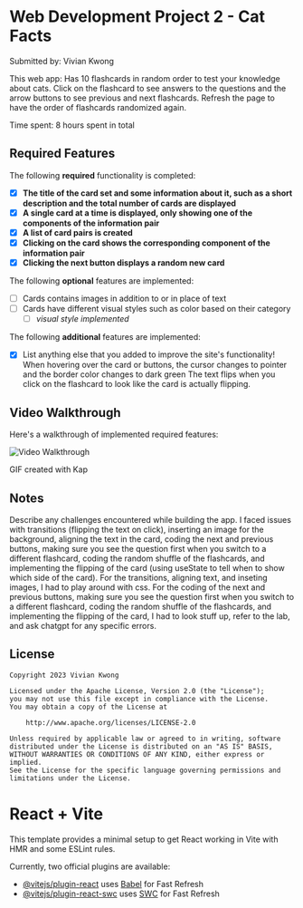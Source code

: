 # Web Development Project 2 - Cat Facts

Submitted by: Vivian Kwong

This web app: Has 10 flashcards in random order to test your knowledge about cats. Click on the flashcard to see answers to the questions and the arrow buttons to see previous and next flashcards. Refresh the page to have the order of flashcards randomized again.

Time spent: 8 hours spent in total

## Required Features

The following **required** functionality is completed:

- [x] **The title of the card set and some information about it, such as a short description and the total number of cards are displayed**
- [x] **A single card at a time is displayed, only showing one of the components of the information pair**
- [x] **A list of card pairs is created**
- [x] **Clicking on the card shows the corresponding component of the information pair**
- [x] **Clicking the next button displays a random new card**

The following **optional** features are implemented:

- [ ] Cards contains images in addition to or in place of text
- [ ] Cards have different visual styles such as color based on their category
  - [ ] *visual style implemented*

The following **additional** features are implemented:

* [x] List anything else that you added to improve the site's functionality!
      When hovering over the card or buttons, the cursor changes to pointer and the border color changes to dark green
      The text flips when you click on the flashcard to look like the card is actually flipping.

## Video Walkthrough

Here's a walkthrough of implemented required features:

<img src='https://media.giphy.com/media/v1.Y2lkPTc5MGI3NjExZDhhcWFtMW5rMHF5eXF0YnBhdTJkeGk1eG9ia3B5eTE4MXhmazNuNyZlcD12MV9pbnRlcm5hbF9naWZfYnlfaWQmY3Q9Zw/VIkxEMJYSZNMFZAEDD/giphy.gif' title='Video Walkthrough' width='' alt='Video Walkthrough' />

<!-- Replace this with whatever GIF tool you used! -->
GIF created with Kap
<!-- Recommended tools:
[Kap](https://getkap.co/) for macOS
[ScreenToGif](https://www.screentogif.com/) for Windows
[peek](https://github.com/phw/peek) for Linux. -->

## Notes

Describe any challenges encountered while building the app.
I faced issues with transitions (flipping the text on click), inserting an image for the background, aligning the text in the card, 
coding the next and previous buttons, making sure you see the question first when you switch to a different flashcard, coding the 
random shuffle of the flashcards, and implementing the flipping of the card (using useState to tell when to show which side of the 
card). For the transitions, aligning text, and inseting images, I had to play around with css. For the coding of the next and 
previous buttons, making sure you see the question first when you switch to a different flashcard, coding the random shuffle of the
flashcards, and implementing the flipping of the card, I had to look stuff up, refer to the lab, and ask chatgpt for any specific 
errors.

## License

    Copyright 2023 Vivian Kwong

    Licensed under the Apache License, Version 2.0 (the "License");
    you may not use this file except in compliance with the License.
    You may obtain a copy of the License at

        http://www.apache.org/licenses/LICENSE-2.0

    Unless required by applicable law or agreed to in writing, software
    distributed under the License is distributed on an "AS IS" BASIS,
    WITHOUT WARRANTIES OR CONDITIONS OF ANY KIND, either express or implied.
    See the License for the specific language governing permissions and
    limitations under the License.


# React + Vite

This template provides a minimal setup to get React working in Vite with HMR and some ESLint rules.

Currently, two official plugins are available:

- [@vitejs/plugin-react](https://github.com/vitejs/vite-plugin-react/blob/main/packages/plugin-react/README.md) uses [Babel](https://babeljs.io/) for Fast Refresh
- [@vitejs/plugin-react-swc](https://github.com/vitejs/vite-plugin-react-swc) uses [SWC](https://swc.rs/) for Fast Refresh
